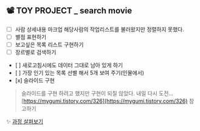 ## 📽  TOY PROJECT _ search movie

-   [ ] 사람 상세내용 마크업 해당사람의 작업리스트를 불러왔지만 정렬하지 못했다.
-  [ ] 별점 표현하기
-  [ ] 보고싶은 목록 리스트 구현하기
-  [ ] 장르별로 검색하기
-    [ ]  새로고침시에도 데이터 그대로 남아 있게 하기
-    [ ]  가장 인기 있는 목록 선별 해서 5개 보여 주기(인물에서)
-    [x] 슬라이드 구현

> 슬라이드를 구현 하려고 했지만 구현이 되질 않았다. 내일 다시 도전...[https://mygumi.tistory.com/326](https://mygumi.tistory.com/326)  참고하기

✨  [과정 살펴보기](https://github.com/gay0ung/Vue/commit/0bc993b78d8af2140176413c28a4e6eaf0b0cf27)
